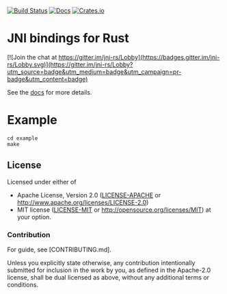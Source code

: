 [![Build Status](https://travis-ci.org/jni-rs/jni-rs.svg?branch=master)](https://travis-ci.org/jni-rs/jni-rs)
[![Docs](https://docs.rs/jni/badge.svg)](https://docs.rs/jni)
[![Crates.io](https://img.shields.io/crates/v/jni.svg)](https://crates.io/crates/jni)

# JNI bindings for Rust

[![Join the chat at https://gitter.im/jni-rs/Lobby](https://badges.gitter.im/jni-rs/Lobby.svg)](https://gitter.im/jni-rs/Lobby?utm_source=badge&utm_medium=badge&utm_campaign=pr-badge&utm_content=badge)

See the [docs](https://docs.rs/jni) for more details.

# Example
```
cd example
make
```

## License

Licensed under either of

 * Apache License, Version 2.0 ([LICENSE-APACHE](LICENSE-APACHE) or http://www.apache.org/licenses/LICENSE-2.0)
 * MIT license ([LICENSE-MIT](LICENSE-MIT) or http://opensource.org/licenses/MIT)
at your option.

### Contribution

For guide, see [CONTRIBUTING.md].

Unless you explicitly state otherwise, any contribution intentionally
submitted for inclusion in the work by you, as defined in the
Apache-2.0 license, shall be dual licensed as above, without any
additional terms or conditions.
